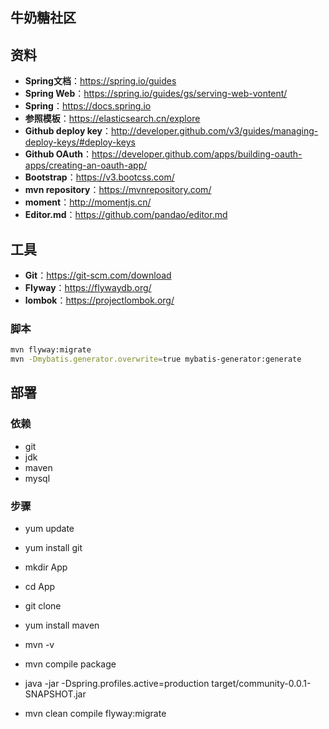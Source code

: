 ## 牛奶糖社区

## 资料
- **Spring文档**：https://spring.io/guides
- **Spring Web**：https://spring.io/guides/gs/serving-web-vontent/
- **Spring**：https://docs.spring.io
- **参照模板**：https://elasticsearch.cn/explore
- **Github deploy key**：http://developer.github.com/v3/guides/managing-deploy-keys/#deploy-keys
- **Github OAuth**：https://developer.github.com/apps/building-oauth-apps/creating-an-oauth-app/
- **Bootstrap**：https://v3.bootcss.com/
- **mvn repository**：https://mvnrepository.com/
- **moment**：http://momentjs.cn/
- **Editor.md**：https://github.com/pandao/editor.md

## 工具
- **Git**：https://git-scm.com/download
- **Flyway**：https://flywaydb.org/
- **lombok**：https://projectlombok.org/

### 脚本
```bash
mvn flyway:migrate
mvn -Dmybatis.generator.overwrite=true mybatis-generator:generate
```

## 部署
### 依赖
- git
- jdk
- maven
- mysql
### 步骤
- yum update
- yum install git
- mkdir App
- cd App
- git clone
- yum install maven
- mvn -v
- mvn compile package

- java -jar -Dspring.profiles.active=production target/community-0.0.1-SNAPSHOT.jar
- mvn clean compile flyway:migrate